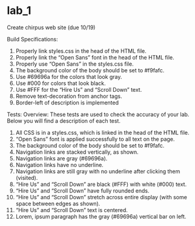 # lab_1
Create chirpus web site (due 10/19)

Build Specifications:
1. Properly link styles.css in the head of the HTML file.
2. Properly link the “Open Sans” font in the head of the HTML file.
3. Properly use “Open Sans” in the styles.css file.
4. The background color of the body should be set to #f9fafc.
5. Use #69696a for the colors that look gray.
6. Use #000 for colors that look black.
7. Use #FFF for the “Hire Us” and “Scroll Down” text.
8. Remove text-decoration from anchor tags.
9. Border-left of description is implemented

Tests:
Overview: These tests are used to check the accuracy of your lab. Below you will find a
description of each test.
1. All CSS is in a styles.css, which is linked in the head of the HTML file.
2. “Open Sans” font is applied successfully to all text on the page.
3. The background color of the body should be set to #f9fafc.
4. Navigation links are stacked vertically, as shown.
5. Navigation links are gray (#69696a).
6. Navigation links have no underline.
7. Navigation links are still gray with no underline after clicking them (visited).
8. “Hire Us” and “Scroll Down” are black (#FFF) with white (#000) text.
9. “Hire Us” and “Scroll Down” have fully rounded ends.
10. “Hire Us” and “Scroll Down” stretch across entire display (with some space between
edges as shown).
11. “Hire Us” and “Scroll Down” text is centered.
12. Lorem, ipsum paragraph has the gray (#69696a) vertical bar on left.
